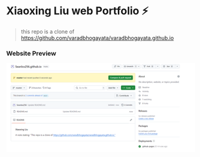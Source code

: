 # Xiaoxing Liu web Portfolio ⚡️ 

> this repo is a clone of https://github.com/varadbhogayata/varadbhogayata.github.io

### Website Preview
![Repository Screenshot](./repo.png)